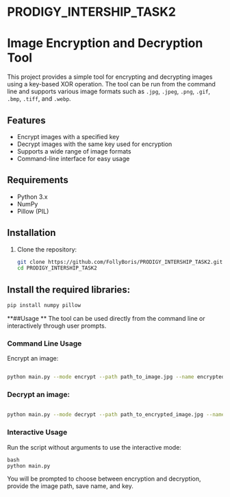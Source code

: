 # PRODIGY_INTERSHIP_TASK2
 
# Image Encryption and Decryption Tool

This project provides a simple tool for encrypting and decrypting images using a key-based XOR operation. The tool can be run from the command line and supports various image formats such as `.jpg`, `.jpeg`, `.png`, `.gif`, `.bmp`, `.tiff`, and `.webp`.

## Features

- Encrypt images with a specified key
- Decrypt images with the same key used for encryption
- Supports a wide range of image formats
- Command-line interface for easy usage

## Requirements

- Python 3.x
- NumPy
- Pillow (PIL)

## Installation

1. Clone the repository:

   ```bash
   git clone https://github.com/FollyBoris/PRODIGY_INTERSHIP_TASK2.git
   cd PRODIGY_INTERSHIP_TASK2
   ```
## Install the required libraries:

```bash
pip install numpy pillow
```

**##Usage **
The tool can be used directly from the command line or interactively through user prompts.

### Command Line Usage
Encrypt an image:

```bash

python main.py --mode encrypt --path path_to_image.jpg --name encrypted_image --key 123

```
### Decrypt an image:
```bash

python main.py --mode decrypt --path path_to_encrypted_image.jpg --name decrypted_image --key 123
```

### Interactive Usage
Run the script without arguments to use the interactive mode:

```
bash
python main.py
```

You will be prompted to choose between encryption and decryption, provide the image path, save name, and key.
